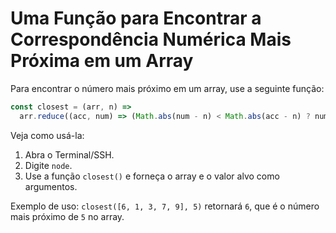 # Uma Função para Encontrar a Correspondência Numérica Mais Próxima em um Array

Para encontrar o número mais próximo em um array, use a seguinte função:

```js
const closest = (arr, n) =>
  arr.reduce((acc, num) => (Math.abs(num - n) < Math.abs(acc - n) ? num : acc));
```

Veja como usá-la:

1.  Abra o Terminal/SSH.
2.  Digite `node`.
3.  Use a função `closest()` e forneça o array e o valor alvo como argumentos.

Exemplo de uso: `closest([6, 1, 3, 7, 9], 5)` retornará `6`, que é o número mais próximo de `5` no array.
